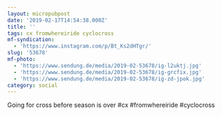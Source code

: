 ```yaml
---
layout: micropubpost
date: '2019-02-17T14:54:38.000Z'
title: ''
tags: cx fromwhereiride cyclocross
mf-syndication:
  - 'https://www.instagram.com/p/Bt_Ks2dHTgr/'
slug: '53678'
mf-photo:
  - 'https://www.sendung.de/media/2019-02-53678/ig-l2uktj.jpg'
  - 'https://www.sendung.de/media/2019-02-53678/ig-grcfix.jpg'
  - 'https://www.sendung.de/media/2019-02-53678/ig-zd-jpok.jpg'
category: social
---
```

Going for cross before season is over #cx #fromwhereiride #cyclocross

